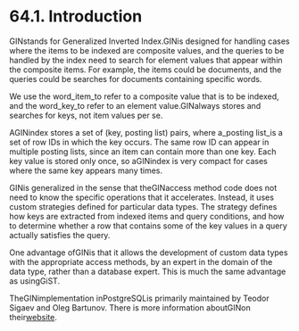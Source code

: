 # 64.1. Introduction

GINstands for Generalized Inverted Index.GINis designed for handling cases where the items to be indexed are composite values, and the queries to be handled by the index need to search for element values that appear within the composite items. For example, the items could be documents, and the queries could be searches for documents containing specific words.

We use the word\_item\_to refer to a composite value that is to be indexed, and the word\_key\_to refer to an element value.GINalways stores and searches for keys, not item values per se.

AGINindex stores a set of \(key, posting list\) pairs, where a\_posting list\_is a set of row IDs in which the key occurs. The same row ID can appear in multiple posting lists, since an item can contain more than one key. Each key value is stored only once, so aGINindex is very compact for cases where the same key appears many times.

GINis generalized in the sense that theGINaccess method code does not need to know the specific operations that it accelerates. Instead, it uses custom strategies defined for particular data types. The strategy defines how keys are extracted from indexed items and query conditions, and how to determine whether a row that contains some of the key values in a query actually satisfies the query.

One advantage ofGINis that it allows the development of custom data types with the appropriate access methods, by an expert in the domain of the data type, rather than a database expert. This is much the same advantage as usingGiST.

TheGINimplementation inPostgreSQLis primarily maintained by Teodor Sigaev and Oleg Bartunov. There is more information aboutGINon their[website](http://www.sai.msu.su/~megera/wiki/Gin).

